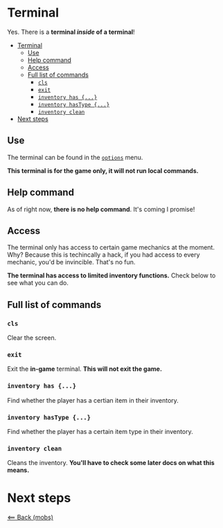 # Terminal

Yes. There is a **terminal *inside* of a terminal**!

- [Terminal](#terminal)
  - [Use](#use)
  - [Help command](#help-command)
  - [Access](#access)
  - [Full list of commands](#full-list-of-commands)
    - [`cls`](#cls)
    - [`exit`](#exit)
    - [`inventory has {...}`](#inventory-has-)
    - [`inventory hasType {...}`](#inventory-hastype-)
    - [`inventory clean`](#inventory-clean)
- [Next steps](#next-steps)

## Use

The terminal can be found in the [`options`](menu.md) menu.

**This terminal is for the game only, it will not run local commands.**

## Help command

As of right now, **there is no help command**. It's coming I promise!

## Access

The terminal only has access to certain game mechanics at the moment. Why? Because this is techincally a hack, if you had access to every mechanic, you'd be invincible. That's no fun.

**The terminal has access to limited inventory functions.** Check below to see what you can do.

## Full list of commands

### `cls`

Clear the screen.

### `exit`

Exit the **in-game** terminal. **This will not exit the game.**

### `inventory has {...}`

Find whether the player has a certian item in their inventory.

### `inventory hasType {...}`

Find whether the player has a certain item type in their inventory.

### `inventory clean`

Cleans the inventory. **You'll have to check some later docs on what this means.**

# Next steps

[<== Back (mobs)](mobs.md)